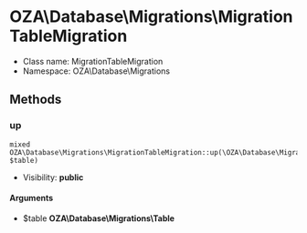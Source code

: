 OZA\Database\Migrations\MigrationTableMigration
===============






* Class name: MigrationTableMigration
* Namespace: OZA\Database\Migrations







Methods
-------


### up

    mixed OZA\Database\Migrations\MigrationTableMigration::up(\OZA\Database\Migrations\Table $table)





* Visibility: **public**


#### Arguments
* $table **OZA\Database\Migrations\Table**


